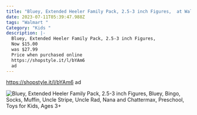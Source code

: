 ```yaml
---
title: "Bluey, Extended Heeler Family Pack, 2.5-3 inch Figures,  at Walmart "
date: 2023-07-11T05:39:47.988Z
tags: "Walmart "
Category: "Kids "
description: |-
  Bluey, Extended Heeler Family Pack, 2.5-3 inch Figures, 
  Now $15.00
  was $27.99
  Price when purchased online 
  https://shopstyle.it/l/bYAm6
  ad
---
```

https://shopstyle.it/l/bYAm6
ad

![Bluey, Extended Heeler Family Pack, 2.5-3 inch Figures, Bluey, Bingo, Socks, Muffin, Uncle Stripe, Uncle Rad, Nana and Chattermax, Preschool, Toys for Kids, Ages 3+](https://i5.walmartimages.com/asr/955a5a93-0e46-493a-9685-a23be3c64e2d.cc0a8d2099c2ce6076de7a6c9aa182b2.jpeg?odnHeight=2000&odnWidth=2000&odnBg=FFFFFF)

<!--EndFragment-->
